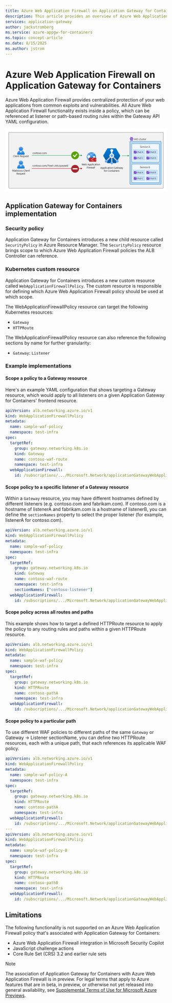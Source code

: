 ```yaml
---
title: Azure Web Application Firewall on Application Gateway for Containers
description: This article provides an overview of Azure Web Application Firewall on Application Gateway for Containers, including setup, limitations, and pricing.
services: application-gateway
author: jackstromberg
ms.service: azure-appgw-for-containers
ms.topic: concept-article
ms.date: 8/15/2025
ms.author: jstrom
---
```


# Azure Web Application Firewall on Application Gateway for Containers

Azure Web Application Firewall provides centralized protection of your web applications from common exploits and vulnerabilities. All Azure Web Application Firewall functionality exists inside a policy, which can be referenced at listener or path-based routing rules within the Gateway API YAML configuration.

![Diagram that shows an Azure Web Application Firewall rule blocking a request.](./media/how-to-web-application-firewall-gateway-api/web-application-firewall.png)

## Application Gateway for Containers implementation

### Security policy

Application Gateway for Containers introduces a new child resource called `SecurityPolicy` in Azure Resource Manager. The `SecurityPolicy` resource brings scope to which Azure Web Application Firewall policies the ALB Controller can reference.

### Kubernetes custom resource

Application Gateway for Containers introduces a new custom resource called `WebApplicationFirewallPolicy`. The custom resource is responsible for defining which Azure Web Application Firewall policy should be used at which scope.

The WebApplicationFirewallPolicy resource can target the following Kubernetes resources:

* `Gateway`
* `HTTPRoute`

The WebApplicationFirewallPolicy resource can also reference the following sections by name for further granularity:

* `Gateway`: `Listener`

### Example implementations

#### Scope a policy to a Gateway resource

Here's an example YAML configuration that shows targeting a Gateway resource, which would apply to all listeners on a given Application Gateway for Containers' frontend resource.

```yaml
apiVersion: alb.networking.azure.io/v1
kind: WebApplicationFirewallPolicy
metadata:
  name: sample-waf-policy
  namespace: test-infra
spec:
  targetRef:
    group: gateway.networking.k8s.io
    kind: Gateway
    name: contoso-waf-route
    namespace: test-infra
  webApplicationFirewall:
    id: /subscriptions/.../Microsoft.Network/applicationGatewayWebApplicationFirewallPolicies/waf-policy-0
```

#### Scope policy to a specific listener of a Gateway resource

Within a `Gateway` resource, you may have different hostnames defined by different listeners (e.g. contoso.com and fabrikam.com). If contoso.com is a hostname of listenerA and fabrikam.com is a hostname of listenerB, you can define the `sectionNames` property to select the proper listener (for example, listenerA for contoso.com).

```yaml
apiVersion: alb.networking.azure.io/v1
kind: WebApplicationFirewallPolicy
metadata:
  name: sample-waf-policy
  namespace: test-infra
spec:
  targetRef:
    group: gateway.networking.k8s.io
    kind: Gateway
    name: contoso-waf-route
    namespace: test-infra
    sectionNames: ["contoso-listener"]
  webApplicationFirewall:
    id: /subscriptions/.../Microsoft.Network/applicationGatewayWebApplicationFirewallPolicies/waf-policy-0
```

#### Scope policy across all routes and paths

This example shows how to target a defined HTTPRoute resource to apply the policy to any routing rules and paths within a given HTTPRoute resource.

```yaml
apiVersion: alb.networking.azure.io/v1
kind: WebApplicationFirewallPolicy
metadata:
  name: sample-waf-policy
  namespace: test-infra
spec:
  targetRef:
    group: gateway.networking.k8s.io
    kind: HTTPRoute
    name: contoso-pathA
    namespace: test-infra
  webApplicationFirewall:
    id: /subscriptions/.../Microsoft.Network/applicationGatewayWebApplicationFirewallPolicies/waf-policy-0
  ```

#### Scope policy to a particular path

To use different WAF policies to different paths of the same `Gateway` or Gateway -> Listener sectionName, you can define two HTTPRoute resources, each with a unique path, that each references its applicable WAF policy.

```yaml
apiVersion: alb.networking.azure.io/v1
kind: WebApplicationFirewallPolicy
metadata:
  name: sample-waf-policy-A
  namespace: test-infra
spec:
  targetRef:
    group: gateway.networking.k8s.io
    kind: HTTPRoute
    name: contoso-pathA
    namespace: test-infra
  webApplicationFirewall:
    id: /subscriptions/.../Microsoft.Network/applicationGatewayWebApplicationFirewallPolicies/waf-policy-0
---
apiVersion: alb.networking.azure.io/v1
kind: WebApplicationFirewallPolicy
metadata:
  name: sample-waf-policy-B
  namespace: test-infra
spec:
  targetRef:
    group: gateway.networking.k8s.io
    kind: HTTPRoute
    name: contoso-pathB
    namespace: test-infra
  webApplicationFirewall:
    id: /subscriptions/.../Microsoft.Network/applicationGatewayWebApplicationFirewallPolicies/waf-policy-1
```

## Limitations

The following functionality is not supported on an Azure Web Application Firewall policy that's associated with Application Gateway for Containers:

* Azure Web Application Firewall integration in Microsoft Security Copilot
* JavaScript challenge actions
* Core Rule Set (CRS) 3.2 and earlier rule sets

> [!NOTE]
> The association of Application Gateway for Containers with Azure Web Application Firewall is in preview. For legal terms that apply to Azure features that are in beta, in preview, or otherwise not yet released into general availability, see [Supplemental Terms of Use for Microsoft Azure Previews](https://azure.microsoft.com/support/legal/preview-supplemental-terms/).
